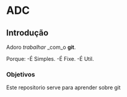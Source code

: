 # ADC

## Introdução

Adoro *trabalhar* _com_o **git**.

Porque:
-É Simples.
-É Fixe.
-É Util.

### Objetivos
Este repositorio serve para aprender sobre git
